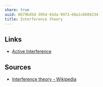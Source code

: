 ```yaml
---
share: true
uuid: 0679bd5d-395d-43da-9973-60a1c6604234
title: Interference theory
---
```

## Links

* [Active Interference](../4c7376a5-788e-4890-b0f5-c23a344b470c)

## Sources

* [Interference theory - Wikipedia](https://en.wikipedia.org/wiki/Interference_theory)